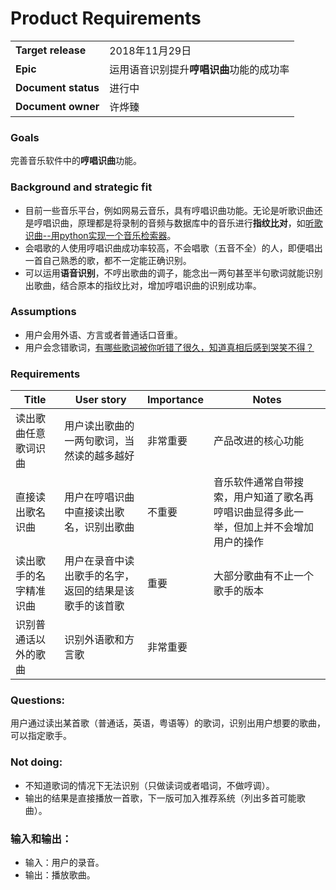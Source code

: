 # Product  Requirements

|               |               |
| ------------- | ------------- |
| **Target release**  | 2018年11月29日  |
| **Epic**  | 运用语音识别提升**哼唱识曲**功能的成功率  |
| **Document status**  | 进行中  |
| **Document owner**  | 许烨臻  |


### Goals
完善音乐软件中的**哼唱识曲**功能。

### Background and strategic fit
* 目前一些音乐平台，例如网易云音乐，具有哼唱识曲功能。无论是听歌识曲还是哼唱识曲，原理都是将录制的音频与数据库中的音乐进行**指纹比对**，如[听歌识曲--用python实现一个音乐检索器](https://blog.csdn.net/sinat_38682860/article/details/80735513)。
* 会唱歌的人使用哼唱识曲成功率较高，不会唱歌（五音不全）的人，即便唱出一首自己熟悉的歌，都不一定能正确识别。
* 可以运用**语音识别**，不哼出歌曲的调子，能念出一两句甚至半句歌词就能识别出歌曲，结合原本的指纹比对，增加哼唱识曲的识别成功率。

### Assumptions 
* 用户会用外语、方言或者普通话口音重。
* 用户会念错歌词，[有哪些歌词被你听错了很久，知道真相后感到哭笑不得？](https://www.zhihu.com/question/297225697/answer/508864493)


### Requirements
| **Title**   |    **User story**   |  **Importance**|     **Notes**    |
| ------------- | ------------- |------------- |------------- |
| 读出歌曲任意歌词识曲 | 用户读出歌曲的一两句歌词，当然读的越多越好 | 非常重要 | 产品改进的核心功能 |
| 直接读出歌名识曲 | 用户在哼唱识曲中直接读出歌名，识别出歌曲 | 不重要 | 音乐软件通常自带搜索，用户知道了歌名再哼唱识曲显得多此一举，但加上并不会增加用户的操作 |
| 读出歌手的名字精准识曲 | 用户在录音中读出歌手的名字，返回的结果是该歌手的该首歌 | 重要 | 大部分歌曲有不止一个歌手的版本 |
| 识别普通话以外的歌曲 | 识别外语歌和方言歌 | 非常重要 | |


### Questions: 
用户通过读出某首歌（普通话，英语，粤语等）的歌词，识别出用户想要的歌曲，可以指定歌手。


### Not doing: 
* 不知道歌词的情况下无法识别（只做读词或者唱词，不做哼调）。
* 输出的结果是直接播放一首歌，下一版可加入推荐系统（列出多首可能歌曲）。


### 输入和输出：
* 输入：用户的录音。
* 输出：播放歌曲。